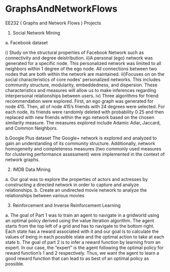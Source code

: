 # GraphsAndNetworkFlows
EE232 ( Graphs and Network Flows ) Projects


1. Social Network Mining 

a. Facebook dataset 

i) Study on the structural properties of Facebook Network such as connectivity and degree deistribution.
ii)A personal (ego) network was generated for a specific node. This personalized network was limited to all neighbors within 1 degree of the ego node. All connections between two nodes that are both within the network are maintained.
iii)Focuses on on the social characteristics of core nodes’ personalized networks. This includes community structure, modularity, embeddedness, and dispersion. These characteristics and measures will allow us to make inferences regarding interpersonal relationships between users.
iv) Three algorithms for friend recommendation were explored. First, an ego graph was generated for node 415. Then, all of node 415’s friends with 24 degrees were selected. For each node, its friends were randomly deleted with probability 0.25 and then replaced with new friends within the ego network based on the chosen similarity measure. The measures explored include Adamic Adar, Jaccard, and Common Neighbors.


b.Google Plus dataset 
The Google+ network is explored and analyzed to gain an understanding of its community structure. Additionally, network homogeneity and completeness measures (two commonly used measures for clustering performance assessment) were implemented in the context of network graphs.


2. IMDB Data Mining

a. Our goal was to explore the properties of actors and actresses by constructing a directed network in order to capture and analyze relationships.
b. Create an undirected movie network to analyze the relationships between various movies

3. Reinforcement and Inverse Reinforcement Learning

a. The goal of Part 1 was to train an agent to navigate in a gridworld using an optimal policy derived using the value iteration algorithm. The agent starts from the top left of a grid and has to navigate to the bottom right. Each state has a reward associated with it and our goal is to calculate the values of being in each possible state and the optimal action to take at each state
b. The goal of part 2 is to infer a reward function by learning from an expert. In our case, the “expert” is the agent following the optimal policy for reward function’s 1 and 2 respectively. Thus, we want the agent to learn a good reward function that can lead to as best of an optimal policy as possible.
